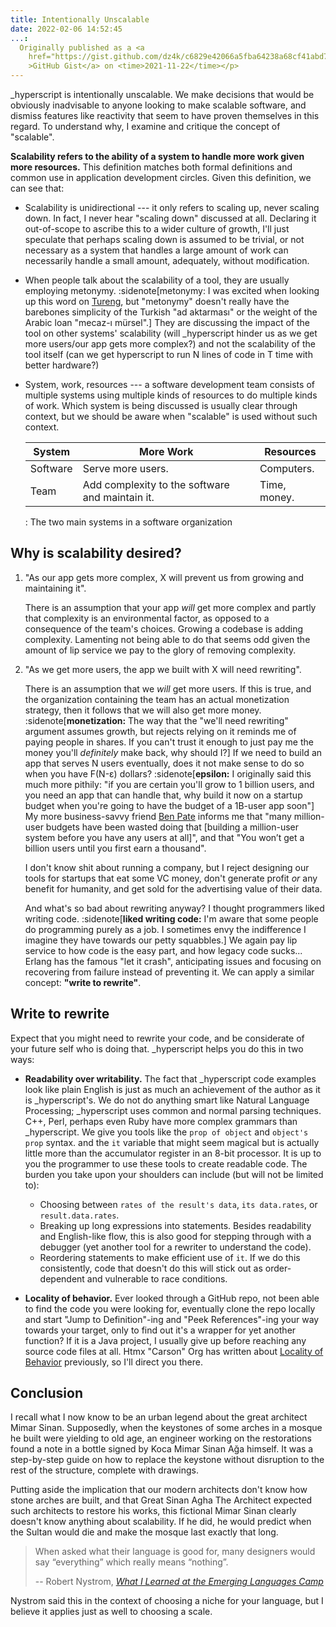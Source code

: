 ```yaml
---
title: Intentionally Unscalable
date: 2022-02-06 14:52:45
...:
  Originally published as a <a
  	href="https://gist.github.com/dz4k/c6829e42066a5fba64238a68cf41abd7"
  	>GitHub Gist</a> on <time>2021-11-22</time></p>
---
```


\_hyperscript is intentionally unscalable. We make decisions that would be
obviously inadvisable to anyone looking to make scalable software, and dismiss
features like reactivity that seem to have proven themselves in this regard. To
understand why, I examine and critique the concept of "scalable".

**Scalability refers to the ability of a system to handle more work given more
resources.** This definition matches both formal definitions and common use in
application development circles. Given this definition, we can see that:

*   Scalability is unidirectional --- it only refers to scaling up, never
	scaling down. In fact, I never hear "scaling down" discussed at all.
	Declaring it out-of-scope to ascribe this to a wider culture of growth, I'll
	just speculate that perhaps scaling down is assumed to be trivial, or not
	necessary as a system that handles a large amount of work can necessarily
	handle a small amount, adequately, without modification.
*   When people talk about the scalability of a tool, they are usually employing
	metonymy. 
	:sidenote[metonymy: I was excited when looking up this word on 
	[Tureng][], but "metonymy" doesn't really have the barebones simplicity of 
	the Turkish "ad aktarması" or the weight of the Arabic loan "mecaz-ı 
	mürsel".]
	They are discussing the impact of the tool on other systems'
	scalability (will _hyperscript hinder us as we get more users/our app gets
	more complex?) and not the scalability of the tool itself (can we get
	hyperscript to run N lines of code in T time with better hardware?)
*   System, work, resources --- a software development team consists of multiple
	systems using multiple kinds of resources to do multiple kinds of work.
	Which system is being discussed is usually clear through context, but we
	should be aware when "scalable" is used without such context.

	| System   | More Work                                       | Resources       |
	|----------|-------------------------------------------------|-----------------|
	| Software | Serve more users.                               | Computers.      |
	| Team     | Add complexity to the software and maintain it. | Time, money.    |
	
	: The two main systems in a software organization


## Why is scalability desired?

1.  "As our app gets more complex, X will prevent us from growing and
	maintaining it".

    There is an assumption that your app _will_ get more complex and partly that
    complexity is an environmental factor, as opposed to a consequence of the
    team's choices. Growing a codebase is adding complexity. Lamenting not being
    able to do that seems odd given the amount of lip service we pay to the
    glory of removing complexity.

2.	"As we get more users, the app we built with X will need rewriting".

	There is an assumption that we _will_ get more users. If this is true, and
	the organization containing the team has an actual monetization
	strategy, then it follows that we will also get more money.
	:sidenote[**monetization:** The way that the "we'll need rewriting" 
	argument assumes growth, but rejects relying on it reminds me of paying 
	people in shares. If you can't trust it enough to just pay me the money 
	you'll <i class="sarc">definitely</i> make back, why should I?]
	If we need to build an app that serves N users eventually, does it not make 
	sense to do so when you have F(N-&epsilon;) dollars?
	:sidenote[**epsilon:** I originally said this much more pithily: "if you
	are certain you'll grow to 1 billion users, and you need an app that can 
	handle that, why build it now on a startup budget when you're going to have
	the budget of a 1B-user app soon"]
	My more business-savvy friend [Ben Pate][] informs me that "many 
	million-user budgets have been wasted doing that [building a million-user 
	system before you have any users at all]", and that "You won’t get a billion
	users until you first earn a thousand".

	I don't know shit about running a company, but I reject designing our tools
	for startups that eat some VC money, don't generate profit _or_ any benefit
	for humanity, and get sold for the advertising value of their data.

	And what's so bad about rewriting anyway? I thought programmers liked
	writing code.
	:sidenote[**liked writing code:** I'm aware that some people do 
	programming purely as a job. I sometimes envy the indifference I imagine 
	they have towards our petty squabbles.]
	We again pay lip service to how code is the easy part, and
	how legacy code sucks... Erlang has the famous "let it crash", anticipating
	issues and focusing on recovering from failure instead of preventing it. We
	can apply a similar concept: **"write to rewrite"**.


## Write to rewrite

Expect that you might need to rewrite your code, and be considerate of your
future self who is doing that. _hyperscript helps you do this in two ways:

-	**Readability over writability.** The fact that _hyperscript code examples
	look like plain English is just as much an achievement of the author as it
	is _hyperscript's. We do not do anything smart like Natural Language
	Processing; _hyperscript uses common and normal parsing techniques. C++,
	Perl, perhaps even Ruby have more complex grammars than _hyperscript. We
	give you tools like the `prop of object` and `object's prop` syntax. and the
	`it` variable that might seem magical but is actually little more than the
	accumulator register in an 8-bit processor. It is up to you the programmer
	to use these tools to create readable code. The burden you take upon your
	shoulders can include (but will not be limited to):
    -   Choosing between `rates of the result's data`, `its data.rates`, or
    	`result.data.rates`.
    -	Breaking up long expressions into statements. Besides readability and
    	English-like flow, this is also good for stepping through with a
    	debugger (yet another tool for a rewriter to understand the code).
    -	Reordering statements to make efficient use of `it`. If we do this
    	consistently, code that doesn't do this will stick out as
    	order-dependent and vulnerable to race conditions.

-	**Locality of behavior.** Ever looked through a GitHub repo, not been able
	to find the code you were looking for, eventually clone the repo locally and
	start "Jump to Definition"-ing and "Peek References"-ing your way towards
	your target, only to find out it's a wrapper for yet another function? If it
	is a Java project, I usually give up before reaching any source code files
	at all. Htmx "Carson" Org has written about [Locality of Behavior][]
	previously, so I'll direct you there.


## Conclusion

I recall what I now know to be an urban legend about the great architect Mimar
Sinan. Supposedly, when the keystones of some arches in a mosque he built were
yielding to old age, an engineer working on the restorations found a note in a
bottle signed by Koca Mimar Sinan Ağa himself. It was a step-by-step guide on
how to replace the keystone without disruption to the rest of the structure,
complete with drawings.

Putting aside the implication that our modern architects don't know how stone
arches are built, and that Great Sinan Agha The Architect expected such
architects to restore his works, this fictional Mimar Sinan clearly doesn't know
anything about scalability. If he did, he would predict when the Sultan would
die and make the mosque last exactly that long.

> When asked what their language is good for, many designers would say
> “everything” which really means “nothing”.
>
> -- Robert Nystrom, <cite>[What I Learned at the Emerging Languages Camp](http://journal.stuffwithstuff.com/2010/07/23/what-i-learned-at-the-emerging-languages-camp/)</cite>

Nystrom said this in the context of choosing a niche for your language, but I
believe it applies just as well to choosing a scale.

[Ben Pate]: https://twitter.com/benpate5280

[Locality of Behavior]: https://htmx.org/essays/locality-of-behaviour

[Tureng]: https://tureng.com


